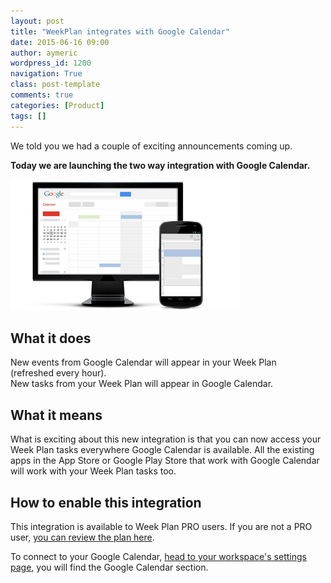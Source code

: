 ```yaml
---
layout: post
title: "WeekPlan integrates with Google Calendar"
date: 2015-06-16 09:00
author: aymeric
wordpress_id: 1200
navigation: True
class: post-template
comments: true
categories: [Product]
tags: []
---
```



We told you we had a couple of exciting announcements coming up. 


**Today we are launching the two way integration with Google Calendar.**

![](/assets/images/uploads/1200-sync-calendar.png)

## What it does
New events from Google Calendar will appear in your Week Plan (refreshed every hour).   
New tasks from your Week Plan will appear in Google Calendar.


## What it means
What is exciting about this new integration is that you can now access your Week Plan tasks everywhere Google Calendar is available. All the existing apps in the App Store or Google Play Store that work with Google Calendar will work with your Week Plan tasks too.


## How to enable this integration
This integration is available to Week Plan PRO users. If you are not a PRO user, [you can review the plan here](https://app.weekplan.net/#view=Pro).

To connect to your Google Calendar, [head to your workspace's settings page](https://app.weekplan.net/#view=WorkspaceSettings), you will find the Google Calendar section.

